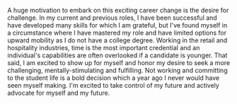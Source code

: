 A huge motivation to embark on this exciting career change is the desire for challenge. In my current and previous roles, I have been successful and have developed many skills for which I am grateful, but I've found myself in a circumstance where I have mastered my role and have limited options for upward mobility as I do not have a college degree. Working in the retail and hospitality industries, time is the most important credential and an individual's capabilities are often overlooked if a candidate is younger. That said, I am excited to show up for myself and honor my desire to seek a more challenging, mentally-stimulating and fulfilling. Not working and committing to the student life is a bold decision which a year ago I never would have seen myself making. I'm excited to take control of my future and actively advocate for myself and my future. 
